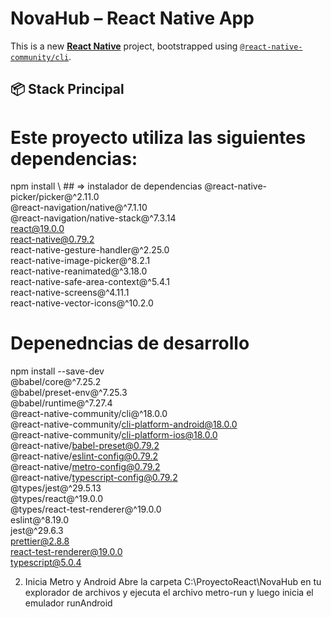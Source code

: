 # NovaHub – React Native App

This is a new [**React Native**](https://reactnative.dev) project, bootstrapped using [`@react-native-community/cli`](https://github.com/react-native-community/cli).

## 📦 Stack Principal

# Este proyecto utiliza las siguientes dependencias:

npm install \   ## => instalador de dependencias 
@react-native-picker/picker@^2.11.0 \
@react-navigation/native@^7.1.10 \
@react-navigation/native-stack@^7.3.14 \
react@19.0.0 \
react-native@0.79.2 \
react-native-gesture-handler@^2.25.0 \
react-native-image-picker@^8.2.1 \
react-native-reanimated@^3.18.0 \
react-native-safe-area-context@^5.4.1 \
react-native-screens@^4.11.1 \
react-native-vector-icons@^10.2.0

# Depenedncias de desarrollo

npm install --save-dev \
@babel/core@^7.25.2 \
@babel/preset-env@^7.25.3 \
@babel/runtime@^7.27.4 \
@react-native-community/cli@^18.0.0 \
@react-native-community/cli-platform-android@18.0.0 \
@react-native-community/cli-platform-ios@18.0.0 \
@react-native/babel-preset@0.79.2 \
@react-native/eslint-config@0.79.2 \
@react-native/metro-config@0.79.2 \
@react-native/typescript-config@0.79.2 \
@types/jest@^29.5.13 \
@types/react@^19.0.0 \
@types/react-test-renderer@^19.0.0 \
eslint@^8.19.0 \
jest@^29.6.3 \
prettier@2.8.8 \
react-test-renderer@19.0.0 \
typescript@5.0.4


2. Inicia Metro y Android
   Abre la carpeta C:\ProyectoReact\NovaHub en tu explorador de archivos y ejecuta el archivo metro-run y luego inicia el emulador runAndroid


